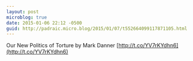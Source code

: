 ```yaml
---
layout: post
microblog: true
date: 2015-01-06 22:12 -0500
guid: http://padraic.micro.blog/2015/01/07/t552664099117871105.html
---
```

Our New Politics of Torture by Mark Danner [http://t.co/YV7rKYdhn6](http://t.co/YV7rKYdhn6)
